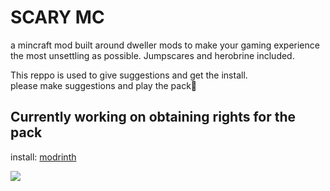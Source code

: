 # SCARY MC

a mincraft mod built around dweller mods to make your gaming experience the most unsettling as possible.
Jumpscares and herobrine included.

This reppo is used to give suggestions and get the install. <br>
please make suggestions and play the pack🙏


## Currently working on obtaining rights for the pack


install: [modrinth](http://example.net/)

<img src=https://cdn3.emoji.gg/emojis/6970-realisticskull.png>


